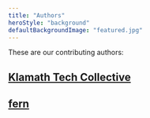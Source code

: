 ```yaml
---
title: "Authors"
heroStyle: "background"
defaultBackgroundImage: "featured.jpg"
---
```


These are our contributing authors:

## [Klamath Tech Collective](/about)
## [fern](/authors/fern/)
